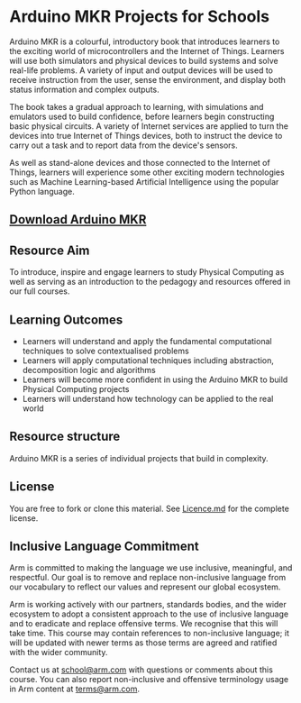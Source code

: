 # Arduino MKR Projects for Schools
Arduino MKR is a colourful, introductory book that introduces learners to the exciting world of microcontrollers and the Internet of Things. Learners will use both simulators and physical devices to build systems and solve real-life problems. A variety of input and output devices will be used to receive instruction from the user, sense the environment, and display both status information and complex outputs.

The book takes a gradual approach to learning, with simulations and emulators used to build confidence, before learners begin constructing basic physical circuits. A variety of Internet services are applied to turn the devices into true Internet of Things devices, both to instruct the device to carry out a task and to report data from the device's sensors.

As well as stand-alone devices and those connected to the Internet of Things, learners will experience some other exciting modern technologies such as Machine Learning-based Artificial Intelligence using the popular Python language.

## [Download Arduino MKR](https://github.com/arm-university/ASP_Arduino-MKR/archive/refs/heads/main.zip)

## Resource Aim
To introduce, inspire and engage learners to study Physical Computing as well as serving as an introduction to the pedagogy and resources offered in our full courses.

## Learning Outcomes
- Learners will understand and apply the fundamental computational techniques to solve contextualised problems
- Learners will apply computational techniques including abstraction, decomposition logic and algorithms
- Learners will become more confident in using the Arduino MKR to build Physical Computing projects
- Learners will understand how technology can be applied to the real world
  
## Resource structure
Arduino MKR is a series of individual projects that build in complexity.

## License
You are free to fork or clone this material. See [Licence.md](https://github.com/arm-university/ASP_Arduino-MKR/blob/main/License.md) for the complete license.

## Inclusive Language Commitment
Arm is committed to making the language we use inclusive, meaningful, and respectful. Our goal is to remove and replace non-inclusive language from our vocabulary to reflect our values and represent our global ecosystem.

Arm is working actively with our partners, standards bodies, and the wider ecosystem to adopt a consistent approach to the use of inclusive language and to eradicate and replace offensive terms. We recognise that this will take time. This course may contain references to non-inclusive language; it will be updated with newer terms as those terms are agreed and ratified with the wider community.

Contact us at school@arm.com with questions or comments about this course. You can also report non-inclusive and offensive terminology usage in Arm content at terms@arm.com.
